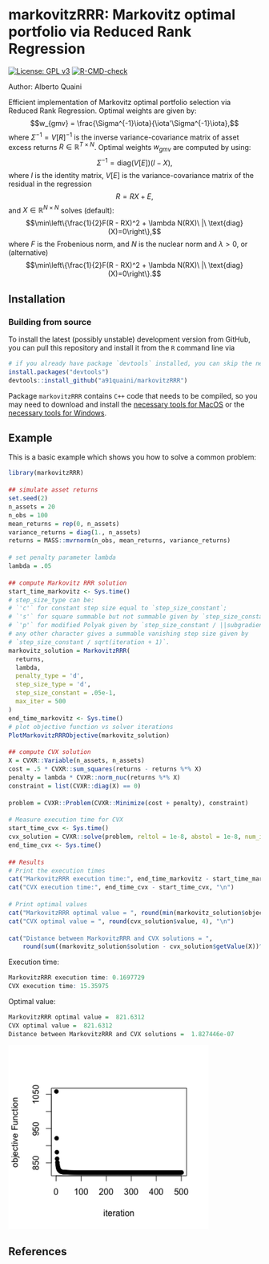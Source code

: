
# markovitzRRR: Markovitz optimal portfolio via Reduced Rank Regression

<!-- badges: start -->
[![License: GPL v3](https://img.shields.io/badge/License-GPLv3-blue.svg)](https://www.gnu.org/licenses/gpl-3.0)
[![R-CMD-check](https://github.com/a91quaini/markovitzRRR/actions/workflows/R-CMD-check.yaml/badge.svg)](https://github.com/a91quaini/markovitzRRR/actions/workflows/R-CMD-check.yaml)
<!-- badges: end -->

Author: Alberto Quaini

Efficient implementation of Markovitz optimal portfolio selection via Reduced Rank Regression. Optimal weights are given by:
$$w_{gmv} = \frac{\Sigma^{-1}\iota}{\iota'\Sigma^{-1}\iota},$$
where $\Sigma^{-1} = V[R]^{-1}$ is the inverse variance-covariance matrix of asset
excess returns $R\in\mathbb R^{T\times N}$. Optimal weights $w_{gmv}$ are computed by using:
$$\Sigma^{-1}=\text{diag}(V[E])(I - X),$$
where $I$ is the identity matrix,
$V[E]$ is the variance-covariance matrix of the residual in the regression
$$R=RX+E,$$
and $X\in\mathbb R^{N\times N}$ solves (default):
$$\min\left\{\frac{1}{2}F(R - RX)^2 + \lambda N(RX)\ |\ \text{diag}(X)=0\right\},$$ 
where $F$ is the Frobenious norm, and 
$N$ is the nuclear norm and $\lambda>0$,
or (alternative)
$$\min\left\{\frac{1}{2}F(R - RX)^2 + \lambda N(RX)\ |\ \text{diag}(X)=0\right\}.$$

## Installation

### Building from source

To install the latest (possibly unstable) development version from
GitHub, you can pull this repository and install it from the `R` command
line via

```R
# if you already have package `devtools` installed, you can skip the next line
install.packages("devtools")
devtools::install_github("a91quaini/markovitzRRR")
```

Package `markovitzRRR` contains `C++` code that needs to be
compiled, so you may need to download and install the [necessary tools
for MacOS](https://cran.r-project.org/bin/macosx/tools/) or the
[necessary tools for
Windows](https://cran.r-project.org/bin/windows/Rtools/).


## Example

This is a basic example which shows you how to solve a common problem:

``` r
library(markovitzRRR)

## simulate asset returns
set.seed(2)
n_assets = 20
n_obs = 100
mean_returns = rep(0, n_assets)
variance_returns = diag(1., n_assets)
returns = MASS::mvrnorm(n_obs, mean_returns, variance_returns)

# set penalty parameter lambda
lambda = .05

## compute Markovitz RRR solution
start_time_markovitz <- Sys.time()
# step_size_type can be:
# `'c'` for constant step size equal to `step_size_constant`;
# `'s'` for square summable but not summable given by `step_size_constant / (iteration + 1)`;
# `'p'` for modified Polyak given by `step_size_constant / ||subgradient||_F^2`;
# any other character gives a summable vanishing step size given by
# `step_size_constant / sqrt(iteration + 1)`.
markovitz_solution = MarkovitzRRR(
  returns,
  lambda,
  penalty_type = 'd',
  step_size_type = 'd',
  step_size_constant = .05e-1,
  max_iter = 500
)
end_time_markovitz <- Sys.time()
# plot objective function vs solver iterations
PlotMarkovitzRRRObjective(markovitz_solution)

## compute CVX solution
X = CVXR::Variable(n_assets, n_assets)
cost = .5 * CVXR::sum_squares(returns - returns %*% X)
penalty = lambda * CVXR::norm_nuc(returns %*% X)
constraint = list(CVXR::diag(X) == 0)

problem = CVXR::Problem(CVXR::Minimize(cost + penalty), constraint)

# Measure execution time for CVX
start_time_cvx <- Sys.time()
cvx_solution = CVXR::solve(problem, reltol = 1e-8, abstol = 1e-8, num_iter = 10000)
end_time_cvx <- Sys.time()

## Results
# Print the execution times
cat("MarkovitzRRR execution time:", end_time_markovitz - start_time_markovitz, "\n")
cat("CVX execution time:", end_time_cvx - start_time_cvx, "\n")

# Print optimal values
cat("MarkovitzRRR optimal value = ", round(min(markovitz_solution$objective), 4), "\n")
cat("CVX optimal value = ", round(cvx_solution$value, 4), "\n")

cat("Distance between MarkovitzRRR and CVX solutions = ",
    round(sum((markovitz_solution$solution - cvx_solution$getValue(X))^2), 15), "\n")
```

Execution time:
``` r
MarkovitzRRR execution time: 0.1697729 
CVX execution time: 15.35975 
```

Optimal value:
``` r
MarkovitzRRR optimal value =  821.6312 
CVX optimal value =  821.6312 
Distance between MarkovitzRRR and CVX solutions =  1.827446e-07 
```

<p float="left">
<img src="inst/examples/solver_path.png" width="400" />
</p>

## References
